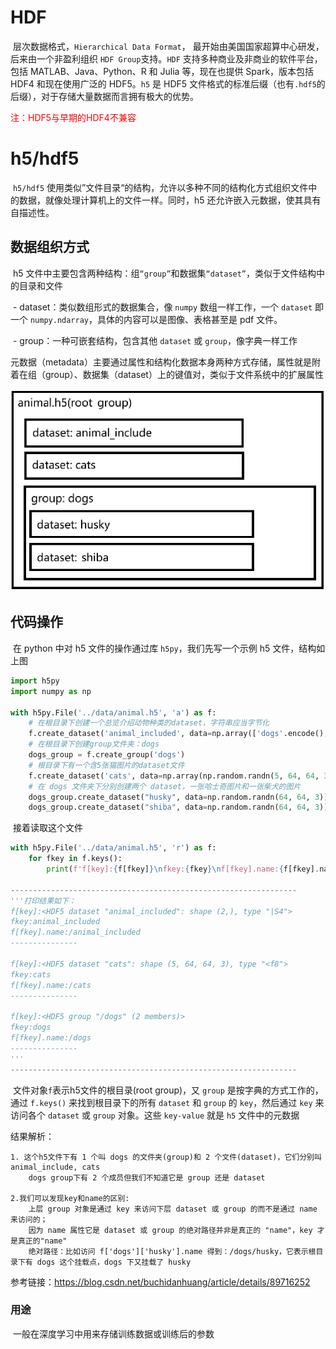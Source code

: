 # HDF

​		层次数据格式，`Hierarchical Data Format`， 最开始由美国国家超算中心研发，后来由一个非盈利组织 `HDF Group`支持。`HDF` 支持多种商业及非商业的软件平台，包括 MATLAB、Java、Python、R 和 Julia 等，现在也提供 Spark，版本包括 HDF4 和现在使用广泛的 HDF5。`h5` 是 HDF5 文件格式的标准后缀（也有`.hdf5`的后缀），对于存储大量数据而言拥有极大的优势。

<font color="red">注：HDF5与早期的HDF4不兼容</font>

# h5/hdf5

​		`h5/hdf5` 使用类似”文件目录“的结构，允许以多种不同的结构化方式组织文件中的数据，就像处理计算机上的文件一样。同时，h5 还允许嵌入元数据，使其具有自描述性。

## 数据组织方式

​		h5 文件中主要包含两种结构：组`“group”`和数据集`“dataset”`，类似于文件结构中的目录和文件

​		- dataset：类似数组形式的数据集合，像 `numpy` 数组一样工作，一个 `dataset` 即一个 `numpy.ndarray`，具体的内容可以是图像、表格甚至是 pdf 文件。

​		- group：一种可嵌套结构，包含其他 `dataset` 或 `group`，像字典一样工作

​		元数据（metadata）主要通过属性和结构化数据本身两种方式存储，属性就是附着在组（group）、数据集（dataset）上的键值对，类似于文件系统中的扩展属性

![](./images/h5.png)

## 代码操作

​		在 python 中对 h5 文件的操作通过库 `h5py`，我们先写一个示例 h5 文件，结构如上图

```python
import h5py
import numpy as np

with h5py.File('../data/animal.h5', 'a') as f:
    # 在根目录下创建一个总览介绍动物种类的dataset，字符串应当字节化
    f.create_dataset('animal_included', data=np.array(['dogs'.encode(), 'cats'.encode()])) 
    # 在根目录下创建group文件夹：dogs
    dogs_group = f.create_group('dogs')
    # 根目录下有一个含5张猫图片的dataset文件
    f.create_dataset('cats', data=np.array(np.random.randn(5, 64, 64, 3)))
    # 在 dogs 文件夹下分别创建两个 dataset，一张哈士奇图片和一张柴犬的图片
    dogs_group.create_dataset("husky", data=np.random.randn(64, 64, 3))
    dogs_group.create_dataset("shiba", data=np.random.randn(64, 64, 3))
```

​		接着读取这个文件

```python
with h5py.File('../data/animal.h5', 'r') as f:
    for fkey in f.keys():
    	print(f'f[key]:{f[fkey]}\nfkey:{fkey}\nf[fkey].name:{f[fkey].name}\n---------------\n')

----------------------------------------------------------------
'''打印结果如下：
f[key]:<HDF5 dataset "animal_included": shape (2,), type "|S4">
fkey:animal_included
f[fkey].name:/animal_included
---------------

f[key]:<HDF5 dataset "cats": shape (5, 64, 64, 3), type "<f8">
fkey:cats
f[fkey].name:/cats
---------------

f[key]:<HDF5 group "/dogs" (2 members)>
fkey:dogs
f[fkey].name:/dogs
---------------
'''
----------------------------------------------------------------
```

​		文件对象`f`表示h5文件的根目录(root group)，又 `group` 是按字典的方式工作的，通过 `f.keys()` 来找到根目录下的所有 `dataset` 和 `group` 的 `key`，然后通过 `key` 来访问各个 `dataset` 或 `group` 对象。这些 `key-value` 就是 `h5` 文件中的元数据

结果解析：

```
1. 这个h5文件下有 1 个叫 dogs 的文件夹(group)和 2 个文件(dataset)，它们分别叫 animal_include, cats
	dogs group下有 2 个成员但我们不知道它是 group 还是 dataset

2.我们可以发现key和name的区别:   
	上层 group 对象是通过 key 来访问下层 dataset 或 group 的而不是通过 name 来访问的；
	因为 name 属性它是 dataset 或 group 的绝对路径并非是真正的 "name"，key 才是真正的"name"     
	绝对路径：比如访问 f['dogs']['husky'].name 得到：/dogs/husky，它表示根目录下有 dogs 这个挂载点，dogs 下又挂载了 husky
```

参考链接：https://blog.csdn.net/buchidanhuang/article/details/89716252

### 用途

​		一般在深度学习中用来存储训练数据或训练后的参数